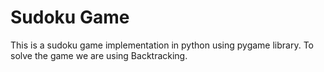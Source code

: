 # Sudoku Game

This is a sudoku game implementation in python using pygame library. To solve the game we are using Backtracking.
